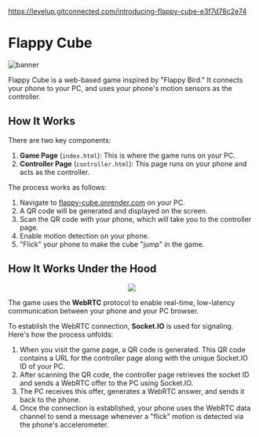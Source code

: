 https://levelup.gitconnected.com/introducing-flappy-cube-e3f7d78c2e74

# Flappy Cube

![banner](https://github.com/user-attachments/assets/11de952b-69cb-478c-8ac5-dadff5d3c245)

Flappy Cube is a web-based game inspired by "Flappy Bird." It connects your phone to your PC, and uses your phone's motion sensors as the controller.

## How It Works

There are two key components:

1. **Game Page** (`index.html`): This is where the game runs on your PC.
2. **Controller Page** (`controller.html`): This page runs on your phone and acts as the controller.

The process works as follows:

1. Navigate to [flappy-cube.onrender.com](https://flappy-cube.onrender.com/) on your PC.
2. A QR code will be generated and displayed on the screen.
3. Scan the QR code with your phone, which will take you to the controller page.
4. Enable motion detection on your phone.
5. "Flick" your phone to make the cube "jump" in the game.

## How It Works Under the Hood

<p align="center">
  <img src="https://github.com/user-attachments/assets/5b61989c-7a7c-42cf-972b-6f848216404c">
</p>

The game uses the **WebRTC** protocol to enable real-time, low-latency communication between your phone and your PC browser.

To establish the WebRTC connection, **Socket.IO** is used for signaling. Here's how the process unfolds:

1. When you visit the game page, a QR code is generated. This QR code contains a URL for the controller page along with the unique Socket.IO ID of your PC.
2. After scanning the QR code, the controller page retrieves the socket ID and sends a WebRTC offer to the PC using Socket.IO.
3. The PC receives this offer, generates a WebRTC answer, and sends it back to the phone.
4. Once the connection is established, your phone uses the WebRTC data channel to send a message whenever a "flick" motion is detected via the phone's accelerometer.

